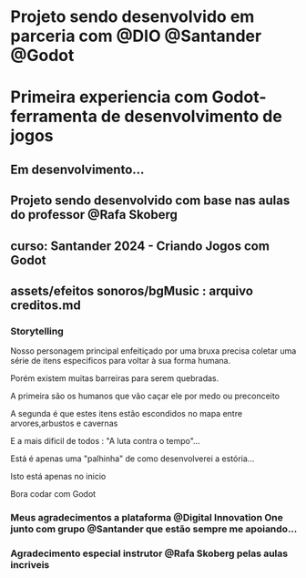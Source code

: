 # Projeto sendo desenvolvido em parceria com @DIO @Santander @Godot

# Primeira experiencia com Godot-ferramenta de desenvolvimento de jogos

## Em desenvolvimento...

## Projeto sendo desenvolvido com base nas aulas do professor @Rafa Skoberg

## curso: Santander 2024 - Criando Jogos com Godot

## assets/efeitos sonoros/bgMusic : arquivo creditos.md

### Storytelling

 <p> Nosso personagem principal enfeitiçado por uma bruxa precisa coletar uma série de itens especificos para voltar à sua forma humana. </p>
 <p> Porém existem muitas barreiras para serem quebradas. </p> 
 <p>A primeira são os humanos que vão caçar ele por medo ou preconceito</p>
 <p>A segunda é que estes itens estão escondidos no mapa entre arvores,arbustos e cavernas</p>
 <p>E a mais dificil de todos : "A luta contra o tempo"...</p>
 <p>Está é apenas uma "palhinha" de como desenvolverei a estória...</p>
 <p>Isto está apenas no inicio</p>
 <P> Bora codar com Godot </p>

### Meus agradecimentos a plataforma @Digital Innovation One  junto com grupo @Santander que estão sempre me apoiando... 
### Agradecimento especial instrutor @Rafa Skoberg pelas aulas incriveis